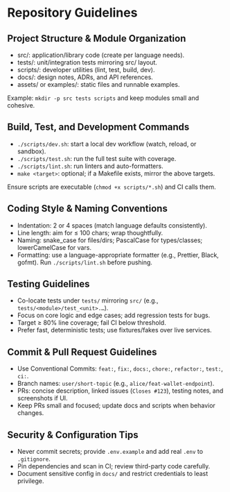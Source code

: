 # Repository Guidelines

## Project Structure & Module Organization
- src/: application/library code (create per language needs).
- tests/: unit/integration tests mirroring src/ layout.
- scripts/: developer utilities (lint, test, build, dev).
- docs/: design notes, ADRs, and API references.
- assets/ or examples/: static files and runnable examples.

Example: `mkdir -p src tests scripts` and keep modules small and cohesive.

## Build, Test, and Development Commands
- `./scripts/dev.sh`: start a local dev workflow (watch, reload, or sandbox).
- `./scripts/test.sh`: run the full test suite with coverage.
- `./scripts/lint.sh`: run linters and auto-formatters.
- `make <target>`: optional; if a Makefile exists, mirror the above targets.

Ensure scripts are executable (`chmod +x scripts/*.sh`) and CI calls them.

## Coding Style & Naming Conventions
- Indentation: 2 or 4 spaces (match language defaults consistently).
- Line length: aim for ≤ 100 chars; wrap thoughtfully.
- Naming: snake_case for files/dirs; PascalCase for types/classes; lowerCamelCase for vars.
- Formatting: use a language-appropriate formatter (e.g., Prettier, Black, gofmt). Run `./scripts/lint.sh` before pushing.

## Testing Guidelines
- Co-locate tests under `tests/` mirroring `src/` (e.g., `tests/<module>/test_<unit>.…`).
- Focus on core logic and edge cases; add regression tests for bugs.
- Target ≥ 80% line coverage; fail CI below threshold.
- Prefer fast, deterministic tests; use fixtures/fakes over live services.

## Commit & Pull Request Guidelines
- Use Conventional Commits: `feat:`, `fix:`, `docs:`, `chore:`, `refactor:`, `test:`, `ci:`.
- Branch names: `user/short-topic` (e.g., `alice/feat-wallet-endpoint`).
- PRs: concise description, linked issues (`Closes #123`), testing notes, and screenshots if UI.
- Keep PRs small and focused; update docs and scripts when behavior changes.

## Security & Configuration Tips
- Never commit secrets; provide `.env.example` and add real `.env` to `.gitignore`.
- Pin dependencies and scan in CI; review third-party code carefully.
- Document sensitive config in `docs/` and restrict credentials to least privilege.
